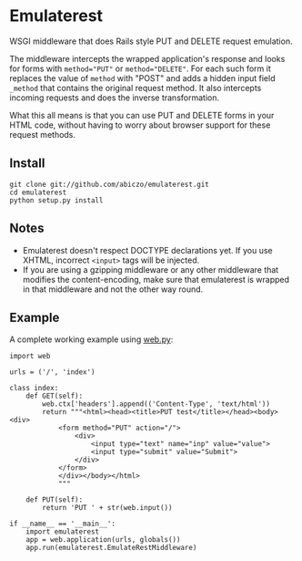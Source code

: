 Emulaterest
===========

WSGI middleware that does Rails style PUT and DELETE request emulation.

The middleware intercepts the wrapped application's response and looks
for forms with `method="PUT"` or `method="DELETE"`. For each such form
it replaces the value of `method` with "POST" and adds a hidden input
field `_method` that contains the original request method.
It also intercepts incoming requests and does the inverse transformation.

What this all means is that you can use PUT and DELETE forms in your
HTML code, without having to worry about browser support for these
request methods.

Install
-------

    git clone git://github.com/abiczo/emulaterest.git
    cd emulaterest
    python setup.py install

Notes
-----

* Emulaterest doesn't respect DOCTYPE declarations yet. If you use XHTML,
  incorrect `<input>` tags will be injected.
* If you are using a gzipping middleware or any other middleware that modifies
  the content-encoding, make sure that emulaterest is wrapped in that
  middleware and not the other way round.

Example
-------

A complete working example using [web.py][web.py]:

    import web

    urls = ('/', 'index')

    class index:
        def GET(self):
            web.ctx['headers'].append(('Content-Type', 'text/html'))
            return """<html><head><title>PUT test</title></head><body><div>
                <form method="PUT" action="/">
                    <div>
                        <input type="text" name="inp" value="value">
                        <input type="submit" value="Submit">
                    </div>
                </form>
                </div></body></html>
                """

        def PUT(self):
            return 'PUT ' + str(web.input())

    if __name__ == '__main__':
        import emulaterest
        app = web.application(urls, globals())
        app.run(emulaterest.EmulateRestMiddleware)

[web.py]: http://webpy.org
